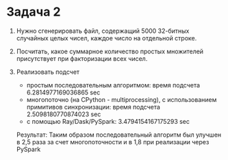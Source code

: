 # Задача 2

1. Нужно сгенерировать файл, содержащий 5000 32-битных случайных целых чисел, каждое число на отдельной строке. 

2. Посчитать, какое суммарное количество простых множителей присутствует при факторизации всех чисел.  

3. Реализовать подсчет 
    - простым последовательным алгоритмом: время подсчета 6.2814977169036865 sec
    - многопоточно (на CPython - multiprocessing), с использованием примитивов синхронизации: время подсчета 2.5098180770874023 sec
    - с помощью Ray/Dask/PySpark: 3.4794154167175293 sec
    
    Результат: Таким образом последовательный алгоритм был улучшен в 2,5 раза за счет многопоточности и в 1,8 при реализации через PySpark

